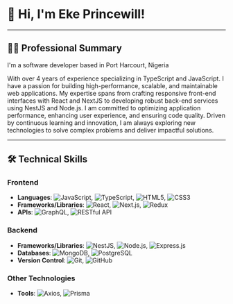# 👋 Hi, I'm Eke Princewill!

---

## 👨‍💻 Professional Summary

I'm a software developer based in Port Harcourt, Nigeria

With over 4 years of experience specializing in TypeScript and JavaScript. I have a passion for building high-performance, scalable, and maintainable web applications. My expertise spans from crafting responsive front-end interfaces with React and NextJS to developing robust back-end services using NestJS and Node.js. I am committed to optimizing application performance, enhancing user experience, and ensuring code quality. Driven by continuous learning and innovation, I am always exploring new technologies to solve complex problems and deliver impactful solutions.

---

## 🛠️ Technical Skills

### **Frontend**
- **Languages**: ![JavaScript](https://img.shields.io/badge/JavaScript-FFD700?style=flat&logo=javascript), ![TypeScript](https://img.shields.io/badge/TypeScript-3178C6?style=flat&logo=typescript), ![HTML5](https://img.shields.io/badge/HTML5-E34F26?style=flat&logo=html5), ![CSS3](https://img.shields.io/badge/CSS3-1572B6?style=flat&logo=css3)
- **Frameworks/Libraries**: ![React](https://img.shields.io/badge/React-61DAFB?style=flat&logo=react), ![Next.js](https://img.shields.io/badge/Next.js-000000?style=flat&logo=nextdotjs), ![Redux](https://img.shields.io/badge/Redux-764ABC?style=flat&logo=redux)
- **APIs**: ![GraphQL](https://img.shields.io/badge/GraphQL-E10098?style=flat&logo=graphql), ![RESTful API](https://img.shields.io/badge/RESTful%20API-FF7F50?style=flat&logo=api)

### **Backend**
- **Frameworks/Libraries**: ![NestJS](https://img.shields.io/badge/NestJS-E0234E?style=flat&logo=nestjs), ![Node.js](https://img.shields.io/badge/Node.js-339933?style=flat&logo=node.js), ![Express.js](https://img.shields.io/badge/Express.js-000000?style=flat&logo=express)
- **Databases**: ![MongoDB](https://img.shields.io/badge/MongoDB-47A248?style=flat&logo=mongodb), ![PostgreSQL](https://img.shields.io/badge/PostgreSQL-336791?style=flat&logo=postgresql)
- **Version Control**: ![Git](https://img.shields.io/badge/Git-F05032?style=flat&logo=git), ![GitHub](https://img.shields.io/badge/GitHub-181717?style=flat&logo=github)

### **Other Technologies**
- **Tools**: ![Axios](https://img.shields.io/badge/Axios-5A29E5?style=flat&logo=axios), ![Prisma](https://img.shields.io/badge/Prisma-2D3748?style=flat&logo=prisma)
